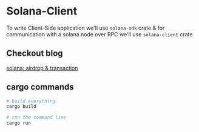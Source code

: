 # Solana-Client

To write Client-Side application we'll use `solana-sdk` crate & for communication with a solana node over RPC we'll use `solana-client` crate

## Checkout blog

[solana: airdrop & transaction](https://isamyakt.github.io/website/posts/solana-airdrop-tx/) 

## cargo commands

```sh
# build everything
cargo build

# run the command line
cargo run 

```
